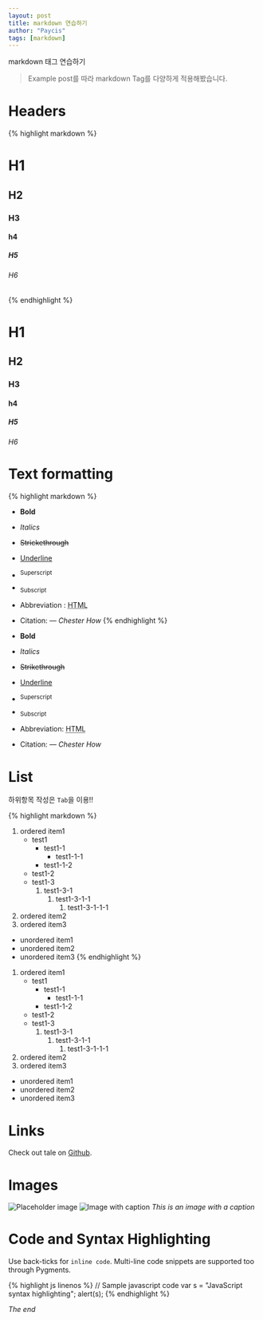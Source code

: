 ```yaml
---
layout: post
title: markdown 연습하기
author: "Paycis"
tags: [markdown]
---
```


markdown 태그 연습하기
> Example post를 따라 markdown Tag를 다양하게 적용해봤습니다.




# Headers
{% highlight markdown %}
# H1
## H2
### H3
#### h4
##### H5
###### H6
{% endhighlight %}

# H1
## H2
### H3
#### h4
##### H5
###### H6

# Text formatting

{% highlight markdown %}
- **Bold**
- _Italics_
- ~~Strickethrough~~
- <ins>Underline</ins>
- <sup>Superscript</sup>
- <sub>Subscript</sub>
- Abbreviation : <abbr title="HyperText Markup Language">HTML</abbr>
- Citation: <cite>&mdash; Chester How</cite>
{% endhighlight %}

- **Bold**
- _Italics_
- ~~Strikethrough~~
- <ins>Underline</ins>
- <sup>Superscript</sup>
- <sub>Subscript</sub>
- Abbreviation: <abbr title="HyperText Markup Language">HTML</abbr>
- Citation: <cite>&mdash; Chester How</cite>

# List
하위항목 작성은 `Tab`을 이용!!

{% highlight markdown %}
1. ordered item1
    * test1
        * test1-1
            * test1-1-1
        * test1-1-2
    * test1-2
    * test1-3
        1. test1-3-1
            1. test1-3-1-1
                1. test1-3-1-1-1
2. ordered item2
3. ordered item3

* unordered item1
* unordered item2
* unordered item3
{% endhighlight %}

1. ordered item1
    * test1
        * test1-1
            * test1-1-1
        * test1-1-2
    * test1-2
    * test1-3
        1. test1-3-1
            1. test1-3-1-1
                1. test1-3-1-1-1
2. ordered item2
3. ordered item3

* unordered item1
* unordered item2
* unordered item3

# Links
Check out tale on [Github](https://github.com/chesterhow/tale).

# Images
![Placeholder image](https://placehold.it/800x400 "Placeholder image")
![Image with caption](https://placehold.it/700x400 "Image with caption")
_This is an image with a caption_

# Code and Syntax Highlighting
Use back-ticks for `inline code`. Multi-line code snippets are supported too through Pygments.

{% highlight js  linenos %}
// Sample javascript code
var s = "JavaScript syntax highlighting";
alert(s);
{% endhighlight %}

_The end_